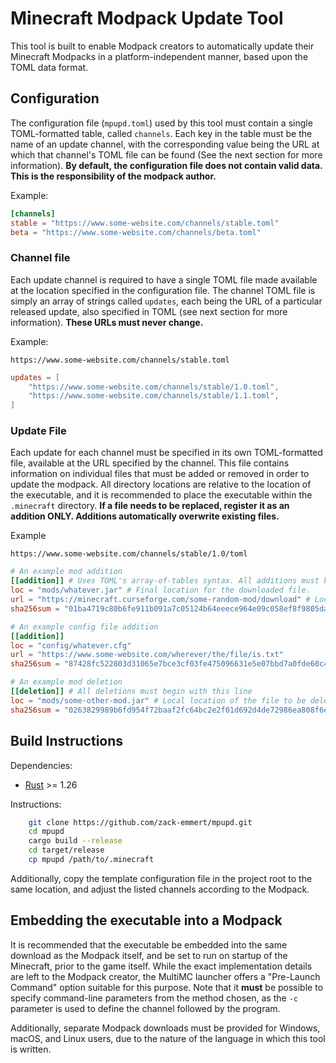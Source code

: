 # Minecraft Modpack Update Tool
This tool is built to enable Modpack creators to automatically update their Minecraft Modpacks in a platform-independent manner, based upon the TOML data format.

## Configuration

The configuration file (`mpupd.toml`) used by this tool must contain a single TOML-formatted table, called `channels`. Each key in the table must be the name of an update channel, with the corresponding value being the URL at which that channel's TOML file can be found (See the next section for more information). **By default, the configuration file does not contain valid data. This is the responsibility of the modpack author.**

Example: 

```toml
[channels]
stable = "https://www.some-website.com/channels/stable.toml"
beta = "https://www.some-website.com/channels/beta.toml"
```

### Channel file

Each update channel is required to have a single TOML file made available at the location specified in the configuration file. The channel TOML file is simply an array of strings called `updates`, each being the URL of a particular released update, also specified in TOML (see next section for more information). **These URLs must never change.** 

Example:

`https://www.some-website.com/channels/stable.toml`

```toml
updates = [
    "https://www.some-website.com/channels/stable/1.0.toml",
    "https://www.some-website.com/channels/stable/1.1.toml",
]
```

### Update File

Each update for each channel must be specified in its own TOML-formatted file, available at the URL specified by the channel. This file contains information on individual files that must be added or removed in order to update the modpack. All directory locations are relative to the location of the executable, and it is recommended to place the executable within the `.minecraft` directory. **If a file needs to be replaced, register it as an addition ONLY. Additions automatically overwrite existing files.**

Example

`https://www.some-website.com/channels/stable/1.0/toml`

```toml
# An example mod addition
[[addition]] # Uses TOML's array-of-tables syntax. All additions must begin with this line
loc = "mods/whatever.jar" # Final location for the downloaded file.
url = "https://minecraft.curseforge.com/some-random-mod/download" # Location from which the new file can be downloaded.
sha256sum = "01ba4719c80b6fe911b091a7c05124b64eeece964e09c058ef8f9805daca546b" # SHA256 Checksum of the file at the url above. Used to verify the integrity of the downloaded file.

# An example config file addition
[[addition]]
loc = "config/whatever.cfg"
url = "https://www.some-website.com/wherever/the/file/is.txt"
sha256sum = "87428fc522803d31065e7bce3cf03fe475096631e5e07bbd7a0fde60c4cf25c7"

# An example mod deletion
[[deletion]] # All deletions must begin with this line
loc = "mods/some-other-mod.jar" # Local location of the file to be deleted.
sha256sum = "0263829989b6fd954f72baaf2fc64bc2e2f01d692d4de72986ea808f6e99813f" # SHA256 Checksum of the local file. The file will **ONLY** be deleted if the checksum is valid.
```

## Build Instructions

Dependencies:

* [Rust](https://rustup.rs) >= 1.26

Instructions:

```bash
    git clone https://github.com/zack-emmert/mpupd.git
    cd mpupd
    cargo build --release
    cd target/release
    cp mpupd /path/to/.minecraft
```
Additionally, copy the template configuration file in the project root to the same location, and adjust the listed channels according to the Modpack.

## Embedding the executable into a Modpack

It is recommended that the executable be embedded into the same download as the Modpack itself, and be set to run on startup of the Minecraft, prior to the game itself. While the exact implementation details are left to the Modpack creator, the MultiMC launcher offers a "Pre-Launch Command" option suitable for this purpose. Note that it **must** be possible to specify command-line parameters from the method chosen, as the `-c` parameter is used to define the channel followed by the program.

Additionally, separate Modpack downloads must be provided for Windows, macOS, and Linux users, due to the nature of the language in which this tool is written.

